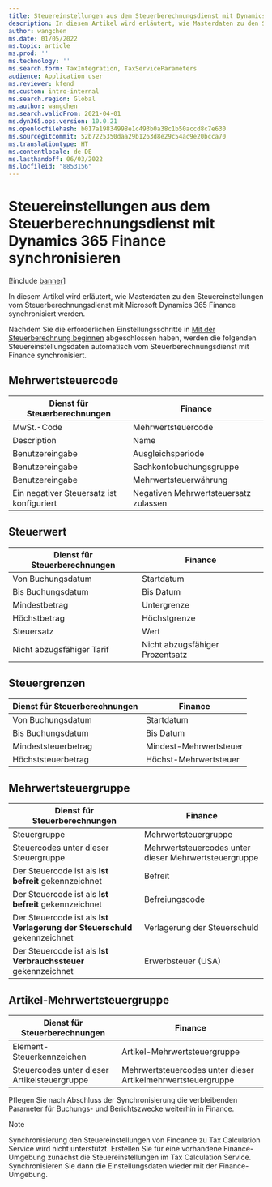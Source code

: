 ```yaml
---
title: Steuereinstellungen aus dem Steuerberechnungsdienst mit Dynamics 365 Finance synchronisieren
description: In diesem Artikel wird erläutert, wie Masterdaten zu den Steuereinstellungen vom Steuerberechnungsdienst mit Microsoft Dynamics 365 Finance synchronisiert werden.
author: wangchen
ms.date: 01/05/2022
ms.topic: article
ms.prod: ''
ms.technology: ''
ms.search.form: TaxIntegration, TaxServiceParameters
audience: Application user
ms.reviewer: kfend
ms.custom: intro-internal
ms.search.region: Global
ms.author: wangchen
ms.search.validFrom: 2021-04-01
ms.dyn365.ops.version: 10.0.21
ms.openlocfilehash: b017a19834998e1c493b0a38c1b50accd8c7e630
ms.sourcegitcommit: 52b7225350daa29b1263d8e29c54ac9e20bcca70
ms.translationtype: HT
ms.contentlocale: de-DE
ms.lasthandoff: 06/03/2022
ms.locfileid: "8853156"
---
```

# <a name="sync-the-tax-setup-from-the-tax-calculation-service-to-dynamics-365-finance"></a>Steuereinstellungen aus dem Steuerberechnungsdienst mit Dynamics 365 Finance synchronisieren

[!include [banner](../includes/banner.md)]

In diesem Artikel wird erläutert, wie Masterdaten zu den Steuereinstellungen vom Steuerberechnungsdienst mit Microsoft Dynamics 365 Finance synchronisiert werden.

Nachdem Sie die erforderlichen Einstellungsschritte in [Mit der Steuerberechnung beginnen](global-get-started-with-tax-calculation-service.md) abgeschlossen haben, werden die folgenden Steuereinstellungsdaten automatisch vom Steuerberechnungsdienst mit Finance synchronisiert.

## <a name="sales-tax-code"></a>Mehrwertsteuercode

| Dienst für Steuerberechnungen           | Finance                             |
| --------------------------------- | ----------------------------------- |
| MwSt.-Code                          | Mehrwertsteuercode                      |
| Description                       | Name                                |
| Benutzereingabe                        | Ausgleichsperiode                   |
| Benutzereingabe                        | Sachkontobuchungsgruppe                |
| Benutzereingabe                        | Mehrwertsteuerwährung                  |
| Ein negativer Steuersatz ist konfiguriert | Negativen Mehrwertsteuersatz zulassen |

## <a name="tax-value"></a>Steuerwert

| Dienst für Steuerberechnungen | Finance                   |
| ----------------------- | ------------------------- |
| Von Buchungsdatum   | Startdatum                 |
| Bis Buchungsdatum     | Bis Datum                   |
| Mindestbetrag          | Untergrenze             |
| Höchstbetrag          | Höchstgrenze             |
| Steuersatz                | Wert                     |
| Nicht abzugsfähiger Tarif     | Nicht abzugsfähiger Prozentsatz |

## <a name="tax-limits"></a>Steuergrenzen

| Dienst für Steuerberechnungen | Finance           |
| ----------------------- | ----------------- |
| Von Buchungsdatum   | Startdatum         |
| Bis Buchungsdatum     | Bis Datum           |
| Mindeststeuerbetrag      | Mindest-Mehrwertsteuer |
| Höchststeuerbetrag      | Höchst-Mehrwertsteuer |

## <a name="sales-tax-group"></a>Mehrwertsteuergruppe

| Dienst für Steuerberechnungen                         | Finance                                    |
| ----------------------------------------------- | ------------------------------------------ |
| Steuergruppe                                       | Mehrwertsteuergruppe                            |
| Steuercodes unter dieser Steuergruppe                  | Mehrwertsteuercodes unter dieser Mehrwertsteuergruppe |
| Der Steuercode ist als **Ist befreit** gekennzeichnet         | Befreit                                     |
| Der Steuercode ist als **Ist befreit** gekennzeichnet         | Befreiungscode                                |
| Der Steuercode ist als **Ist Verlagerung der Steuerschuld** gekennzeichnet | Verlagerung der Steuerschuld                             |
| Der Steuercode ist als **Ist Verbrauchssteuer** gekennzeichnet        | Erwerbsteuer (USA)                                    |

## <a name="item-sales-tax-group"></a>Artikel-Mehrwertsteuergruppe

| Dienst für Steuerberechnungen             | Finance                                         |
| ----------------------------------- | ----------------------------------------------- |
| Element-Steuerkennzeichen                      | Artikel-Mehrwertsteuergruppe                            |
| Steuercodes unter dieser Artikelsteuergruppe | Mehrwertsteuercodes unter dieser Artikelmehrwertsteuergruppe |

Pflegen Sie nach Abschluss der Synchronisierung die verbleibenden Parameter für Buchungs- und Berichtszwecke weiterhin in Finance.

> [!NOTE]
> Synchronisierung den Steuereinstellungen von Fincance zu Tax Calculation Service wird nicht unterstützt. Erstellen Sie für eine vorhandene Finance-Umgebung zunächst die Steuereinstellungen im Tax Calculation Service. Synchronisieren Sie dann die Einstellungsdaten wieder mit der Finance-Umgebung.
